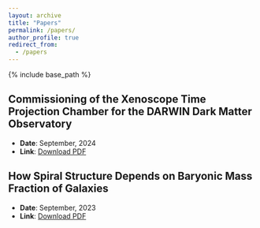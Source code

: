 ```yaml
---
layout: archive
title: "Papers"
permalink: /papers/
author_profile: true
redirect_from:
  - /papers
---
```

{% include base_path %}


## Commissioning of the Xenoscope Time Projection Chamber for the DARWIN Dark Matter Observatory
- **Date**: September, 2024 
- **Link**: [Download PDF](https://github.com/Margaret42/Yunjing-Wang/blob/73844fc3f50e438022c9923cead506dcde2e602b/file/Commissioning_of_the_Xenoscope_Time_Projection_Chamber_for_the_DARWIN_Dark_Matter_Observatory%20(2).pdf)

## How Spiral Structure Depends on Baryonic Mass Fraction of Galaxies
- **Date**: September, 2023 
- **Link**: [Download PDF]([How_Spiral_Structure_Depends_on_Baryonic_Mass_Fraction_of_Galaxies.pdf](https://github.com/Margaret42/Yunjing-Wang/blob/995c532eff624fde22fe15634e421bbf24aba580/file/How_Spiral_Structure_Depends_on_Baryonic_Mass_Fraction_of_Galaxies.pdf))
